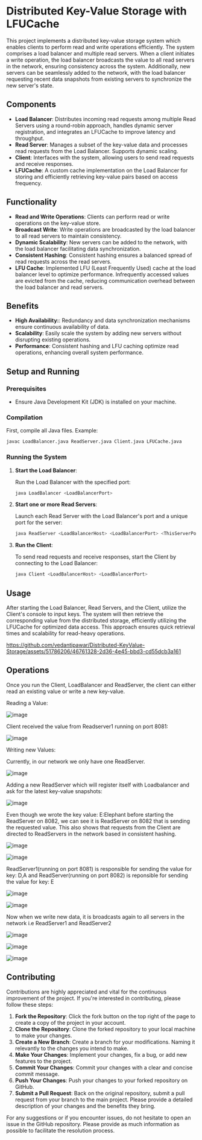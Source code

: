 # Distributed Key-Value Storage with LFUCache

This project implements a distributed key-value storage system which enables clients to perform read and write operations efficiently. The system comprises a load balancer and multiple read servers. When a client initiates a write operation, the load balancer broadcasts the value to all read servers in the network, ensuring consistency across the system. Additionally, new servers can be seamlessly added to the network, with the load balancer requesting recent data snapshots from existing servers to synchronize the new server's state.

## Components

- **Load Balancer**: Distributes incoming read requests among multiple Read Servers using a round-robin approach, handles dynamic server registration, and integrates an LFUCache to improve latency and throughput.
- **Read Server**: Manages a subset of the key-value data and processes read requests from the Load Balancer. Supports dynamic scaling.
- **Client**: Interfaces with the system, allowing users to send read requests and receive responses.
- **LFUCache**: A custom cache implementation on the Load Balancer for storing and efficiently retrieving key-value pairs based on access frequency.

## Functionality
- **Read and Write Operations**: Clients can perform read or write operations on the key-value store.
- **Broadcast Write**: Write operations are broadcasted by the load balancer to all read servers to maintain consistency.
- **Dynamic Scalability**: New servers can be added to the network, with the load balancer facilitating data synchronization.
- **Consistent Hashing**: Consistent hashing ensures a balanced spread of read requests across the read servers.
- **LFU Cache**: Implemented LFU (Least Frequently Used) cache at the load balancer level to optimize performance. Infrequently accessed values are evicted from the cache, reducing communication overhead between the load balancer and read servers.

## Benefits
- **High Availability:**: Redundancy and data synchronization mechanisms ensure continuous availability of data.
- **Scalability**: Easily scale the system by adding new servers without disrupting existing operations.
- **Performance**: Consistent hashing and LFU caching optimize read operations, enhancing overall system performance.

## Setup and Running

### Prerequisites

- Ensure Java Development Kit (JDK) is installed on your machine.

### Compilation

First, compile all Java files. Example:

```sh
javac LoadBalancer.java ReadServer.java Client.java LFUCache.java
```
### Running the System

1. **Start the Load Balancer**:

   Run the Load Balancer with the specified port:

   ```sh
   java LoadBalancer <LoadBalancerPort>
   ```

2. **Start one or more Read Servers**:

   Launch each Read Server with the Load Balancer's port and a unique port for the server:

   ```sh
   java ReadServer <LoadBalancerHost> <LoadBalancerPort> <ThisServerPort>
   ```
3. **Run the Client**:

   To send read requests and receive responses, start the Client by connecting to the Load Balancer:

   ```sh
   java Client <LoadBalancerHost> <LoadBalancerPort>
   ```
## Usage

After starting the Load Balancer, Read Servers, and the Client, utilize the Client's console to input keys. The system will then retrieve the corresponding value from the distributed storage, efficiently utilizing the LFUCache for optimized data access. This approach ensures quick retrieval times and scalability for read-heavy operations.



https://github.com/vedantipawar/Distributed-KeyValue-Storage/assets/51786206/46761328-2d36-4e45-bbd3-cd55dcb3a161


## Operations

Once you run the Client, LoadBalancer and ReadServer, the client can either read an existing value or write a  new key-value. 

Reading a Value:

![image](https://github.com/vedantipawar/Distributed-KeyValue-Storage/assets/51786206/09aae299-16ea-4b26-87ed-36462f7db053)

Client received the value from Readserver1 running on port 8081:

![image](https://github.com/vedantipawar/Distributed-KeyValue-Storage/assets/51786206/0df60547-4b66-41fa-b34b-8bb1485994e3)

Writing new Values:

Currently, in our network we only have one ReadServer.

![image](https://github.com/vedantipawar/Distributed-KeyValue-Storage/assets/51786206/68a37aae-8ad1-4920-a332-09f36a1dac90)

Adding a new ReadServer which will register itself with Loadbalancer and ask for the latest key-value snapshots:

![image](https://github.com/vedantipawar/Distributed-KeyValue-Storage/assets/51786206/290ec4ea-5763-4fbf-b41d-1be095ed7b1f)

Even though we wrote the key value: E:Elephant before starting the ReadServer on 8082, we can see it is ReadServer on 8082 that is sending the requested value. This also shows that requests from the Client are directed to ReadServers in the network based in consistent hashing. 

![image](https://github.com/vedantipawar/Distributed-KeyValue-Storage/assets/51786206/a08874ff-41d6-4fe4-92d6-597dcadf9f1c)

![image](https://github.com/vedantipawar/Distributed-KeyValue-Storage/assets/51786206/d6c045f1-3ba2-48e9-8023-3e7735aaafa5)

ReadServer1(running on port 8081) is responsible for sending the value for key: D,A and ReadServer(running on port 8082) is reponsible for sending the value for key: E

![image](https://github.com/vedantipawar/Distributed-KeyValue-Storage/assets/51786206/3282d32a-7ecf-432c-b3ac-3e094224b9c9)

![image](https://github.com/vedantipawar/Distributed-KeyValue-Storage/assets/51786206/06eb03ba-6a02-4af6-8000-f70e07e40e21)

Now when we write new data, it is broadcasts again to all servers in the network i.e ReadServer1 and ReadServer2

![image](https://github.com/vedantipawar/Distributed-KeyValue-Storage/assets/51786206/949e2326-1449-40cf-83da-d9ef61fc396f)

![image](https://github.com/vedantipawar/Distributed-KeyValue-Storage/assets/51786206/0bdec725-ae7f-4b8e-9292-030e9b89941b)

![image](https://github.com/vedantipawar/Distributed-KeyValue-Storage/assets/51786206/1b7b4570-5dba-4d8a-bb69-f3084cea4db9)


## Contributing

Contributions are highly appreciated and vital for the continuous improvement of the project. If you're interested in contributing, please follow these steps:

1. **Fork the Repository**: Click the fork button on the top right of the page to create a copy of the project in your account.
2. **Clone the Repository**: Clone the forked repository to your local machine to make your changes.
3. **Create a New Branch**: Create a branch for your modifications. Naming it relevantly to the changes you intend to make.
4. **Make Your Changes**: Implement your changes, fix a bug, or add new features to the project.
5. **Commit Your Changes**: Commit your changes with a clear and concise commit message.
6. **Push Your Changes**: Push your changes to your forked repository on GitHub.
7. **Submit a Pull Request**: Back on the original repository, submit a pull request from your branch to the main project. Please provide a detailed description of your changes and the benefits they bring.

For any suggestions or if you encounter issues, do not hesitate to open an issue in the GitHub repository. Please provide as much information as possible to facilitate the resolution process.

